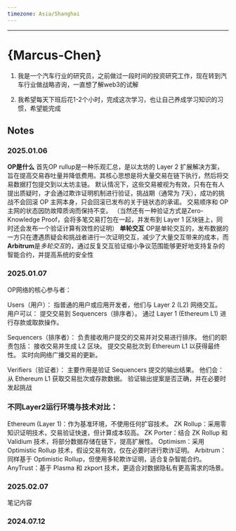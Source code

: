 ```yaml
---
timezone: Asia/Shanghai
---
```



---

# {Marcus-Chen}

1. 我是一个汽车行业的研究员，之前做过一段时间的投资研究工作，现在转到汽车行业做战略咨询，一直想了解web3的试解

2. 我希望每天下班后花1-2个小时，完成这次学习，也让自己养成学习知识的习惯，希望能完成

## Notes

<!-- Content_START -->

### 2025.01.06
**OP是什么**
首先OP rullup是一种乐观汇总，是以太坊的 Layer 2 扩展解决方案，旨在提高交易吞吐量并降低费用。其核心思想是将大量交易在链下执行，然后将交易数据打包提交到以太坊主链。
默认情况下，这些交易被视为有效，只有在有人提出质疑时，才会通过欺诈证明机制进行验证，挑战期（通常为 7天），成功的挑战不会回滚 OP 主网本身，只会回滚已发布的关于链状态的承诺。 交易顺序和 OP 主网的状态因防故障质询而保持不变。
（当然还有一种验证方式是Zero-Knowledge Proof，会将多笔交易打包在一起，并发布到 Layer 1 区块链上，同时还会发布一个验证计算有效性的证明）
**单轮交互**
OP是单轮交互的，发布数据的一方只在遭遇质疑会和挑战者进行一次证明交互，减少了大量交互带来的成本，而**Arbitrum**是*多轮交互*的，通过反复交互验证缩小争议范围能够更好地支持复杂的智能合约，并提高系统的安全性

### 2025.01.07
OP网络的核心参与者：

Users（用户）：
指普通的用户或应用开发者，他们与 Layer 2 (L2) 网络交互。
用户可以：
提交交易到 Sequencers（排序者）。
通过 Layer 1 (Ethereum L1) 进行存款或取款操作。

Sequencers（排序者）：
负责接收用户提交的交易并对交易进行排序。
他们的职责包括：
接收交易并生成 L2 区块。
提交交易批次到 Ethereum L1 以获得最终性。
实时向网络广播交易的更新。

Verifiers（验证者）：
主要作用是验证 Sequencers 提交的输出结果。
他们会：
从 Ethereum L1 获取交易批次或存款数据。
验证输出提案是否正确，并在必要时发起挑战

### 不同Layer2运行环境与技术对比：
Ethereum (Layer 1)：作为基准环境，不使用任何扩容技术。
ZK Rollup：采用零知识证明技术，交易验证快速，但计算成本较高。
ZK Porter：结合 ZK Rollup 和 Validium 技术，将部分数据存储在链下，提高扩展性。
Optimism：采用 Optimistic Rollup 技术，假设交易有效，仅在必要时进行欺诈证明。
Arbitrum：同样基于 Optimistic Rollup，但使用多轮欺诈证明，适合复杂智能合约。
AnyTrust：基于 Plasma 和 zkport 技术，更适合对数据隐私有更高需求的场景。

### 2025.02.07

笔记内容

### 2024.07.12

<!-- Content_END -->
